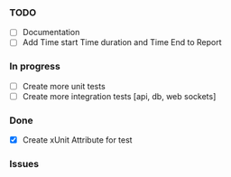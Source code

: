 ### TODO
- [ ] Documentation
- [ ] Add Time start Time duration and Time End to Report
### In progress
- [ ] Create more unit tests
- [ ] Create more integration tests [api, db, web sockets]
### Done
- [x] Create xUnit Attribute for test
### Issues